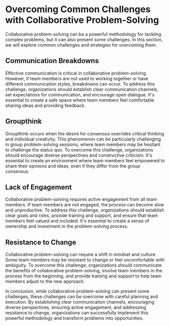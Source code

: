 # Overcoming Common Challenges with Collaborative Problem-Solving

Collaborative problem-solving can be a powerful methodology for tackling complex problems, but it can also present some challenges. In this section, we will explore common challenges and strategies for overcoming them.

Communication Breakdowns
------------------------

Effective communication is critical in collaborative problem-solving. However, if team members are not used to working together or have different communication styles, breakdowns can occur. To address this challenge, organizations should establish clear communication channels, set expectations for communication, and encourage open dialogue. It's essential to create a safe space where team members feel comfortable sharing ideas and providing feedback.

Groupthink
----------

Groupthink occurs when the desire for consensus overrides critical thinking and individual creativity. This phenomenon can be particularly challenging in group problem-solving sessions, where team members may be hesitant to challenge the status quo. To overcome this challenge, organizations should encourage diverse perspectives and constructive criticism. It's essential to create an environment where team members feel empowered to share their opinions and ideas, even if they differ from the group consensus.

Lack of Engagement
------------------

Collaborative problem-solving requires active engagement from all team members. If team members are not engaged, the process can become slow and unproductive. To address this challenge, organizations should establish clear goals and roles, provide training and support, and ensure that team members feel valued and included. It's essential to create a sense of ownership and investment in the problem-solving process.

Resistance to Change
--------------------

Collaborative problem-solving can require a shift in mindset and culture. Some team members may be resistant to change or feel uncomfortable with ambiguity. To overcome this challenge, organizations should communicate the benefits of collaborative problem-solving, involve team members in the process from the beginning, and provide training and support to help team members adjust to the new approach.

In conclusion, while collaborative problem-solving can present some challenges, these challenges can be overcome with careful planning and execution. By establishing clear communication channels, encouraging diverse perspectives, ensuring active engagement, and addressing resistance to change, organizations can successfully implement this powerful methodology and transform problems into opportunities.
